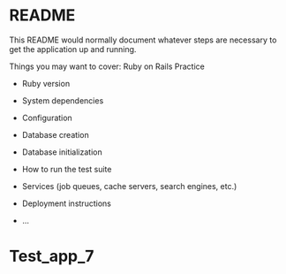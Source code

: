# README

This README would normally document whatever steps are necessary to get the
application up and running.

Things you may want to cover: Ruby on Rails Practice

* Ruby version

* System dependencies

* Configuration

* Database creation

* Database initialization

* How to run the test suite

* Services (job queues, cache servers, search engines, etc.)

* Deployment instructions

* ...
# Test_app_7
